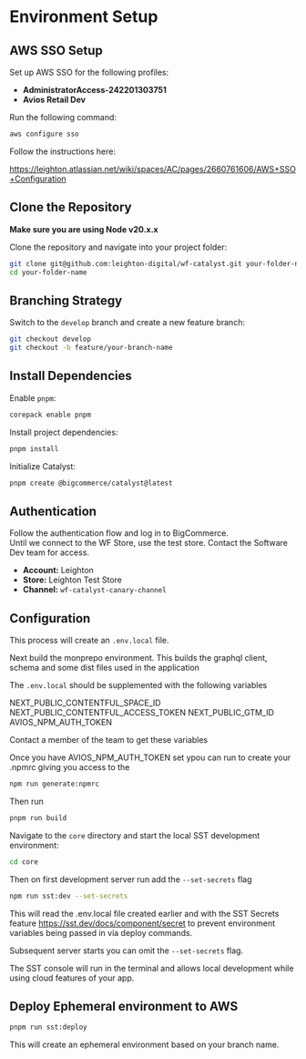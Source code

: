 # Environment Setup

## AWS SSO Setup

Set up AWS SSO for the following profiles:

- **AdministratorAccess-242201303751**
- **Avios Retail Dev**

Run the following command:

```sh
aws configure sso
```

Follow the instructions here:

<https://leighton.atlassian.net/wiki/spaces/AC/pages/2660761606/AWS+SSO+Configuration>

## Clone the Repository

**Make sure you are using Node v20.x.x**

Clone the repository and navigate into your project folder:

```sh
git clone git@github.com:leighton-digital/wf-catalyst.git your-folder-name
cd your-folder-name
```

## Branching Strategy

Switch to the `develop` branch and create a new feature branch:

```sh
git checkout develop
git checkout -b feature/your-branch-name
```

## Install Dependencies

Enable `pnpm`:

```sh
corepack enable pnpm
```

Install project dependencies:

```sh
pnpm install
```

Initialize Catalyst:

```sh
pnpm create @bigcommerce/catalyst@latest
```

## Authentication

Follow the authentication flow and log in to BigCommerce.  
Until we connect to the WF Store, use the test store. Contact the Software Dev team for access.

- **Account:** Leighton
- **Store:** Leighton Test Store
- **Channel:** `wf-catalyst-canary-channel`

## Configuration

This process will create an `.env.local` file.

Next build the monprepo environment. This builds the graphql client, schema and some dist files used in the application

The `.env.local` should be supplemented with the following variables

NEXT_PUBLIC_CONTENTFUL_SPACE_ID
NEXT_PUBLIC_CONTENTFUL_ACCESS_TOKEN
NEXT_PUBLIC_GTM_ID
AVIOS_NPM_AUTH_TOKEN

Contact a member of the team to get these variables

Once you have AVIOS_NPM_AUTH_TOKEN set ypou can run to create your .npmrc giving you access to the

```sh
npm run generate:npmrc
```

Then run

```sh
pnpm run build
```

Navigate to the `core` directory and start the local SST development environment:

```sh
cd core
```

Then on first development server run add the `--set-secrets` flag

```sh
npm run sst:dev --set-secrets
```

This will read the .env.local file created earlier and with the SST Secrets feature <https://sst.dev/docs/component/secret> to prevent environment variables being passed in via deploy commands.

Subsequent server starts you can omit the `--set-secrets` flag.

The SST console will run in the terminal and allows local development while using cloud features of your app.

## Deploy Ephemeral environment to AWS

```sh
pnpm run sst:deploy
```

This will create an ephemeral environment based on your branch name.
